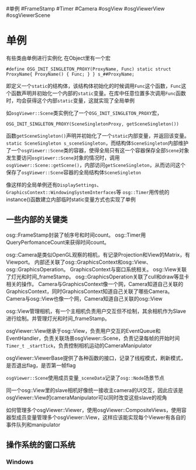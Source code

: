 #单例 #FrameStamp #Timer #Camera #osgView #osgViewerView #osgViewerScene
# 单例
有些类由单例进行实例化
在Object里有一个宏
```
#define OSG_INIT_SINGLETON_PROXY(ProxyName, Func) static struct ProxyName{ ProxyName() { Func; } } s_##ProxyName;
```
即定义一个`static`的结构体，该结构体初始化的时候调用`Func`这个函数，`Func`这个函数声明并初始化一个内部的`static`变量。在库中任意位置多次调用`Func`函数时，均会获得这个内部`static`变量，这就实现了全局单例

如`osgViewer::Scene`类实例化了一个`OSG_INIT_SINGLETON_PROXY`宏，
```
OSG_INIT_SINGLETON_PROXY(SceneSingletonProxy, getSceneSingleton())
```
函数`getSceneSingleton()`声明并初始化了一个`static`内部变量，并返回该变量。
`static SceneSingleton s_sceneSingleton`，而结构体`SceneSingleton`内部维护了一个`osgViewer::Scene`类的容器，使得全局只有这一个容器保存全部`Scene`对象
发生要访问`osgViewer::Scene`对象的情况时，调用`osgViewer::Scene::getScene()`，内部访问`getSceneSingleton`，从而访问这个保存了`osgViewer::Scene`容器的全局结构体`SceneSingleton`

像这样的全局单例还有`DisplaySettings`、`GraphicsContext::WindowingSystemInterfaces`等
`osg::Timer`用传统的instance()函数建立内部临时static变量方式也实现了单例


## 一些内部的关键类
osg::FrameStamp封装了帧序号和时间count。
osg::Timer用QueryPerfomanceCount来获得时间count。

osg::Camera是类似OpenGL观察的相机，有记录Projection和View的Matrix，有Viewport。
内部还关联了osg::GraphicsContext和osg::View、osg::GraphicsOperation。
GraphicsContext与窗口系统相关。
osg::View关联了灯光和时间_frameStamp。
osg::GraphicsOperation关联了cull和draw等显卡相关的操作。
Camera与GraphicsContext像一个网，Camera知道自己关联的GraphicsContext，同时GraphicsContext知道自己关联了哪些Camera。
Camera与osg::View也像一个网，Camera知道自己关联的osg::View

osg::View管理相机，有一个主相机负责用户交互但不绘制，其余相机作为Slave进行绘制。并管理灯光和时间_frameStamp。

osgViewer::View继承于osg::View，负责用户交互的EventQueue和EventHandler，负责关联场景osgViewer::Scene，负责记录每帧的开始时间`Timer_t _startTick`，负责控制相机运动的CameraManipulator

osgViewer::ViewerBase提供了各种函数的接口，记录了线程模式，刷新模式，是否退出flag，是否第一帧flag

`osgViewer::Scene`使用成员变量`_sceneData`记录了`osg::Node`场景节点

同一个osg::View里的slave相机好像统一接收主camera的UI交互，因此应该是osgViewer::View的cameraManipulator可以同时改变这些slave的视角

如何管理多个osgViewer::Viewer，使用osgViewer::CompositeViews，使用容器型成员变量管理多个osgViewer::View，这样应该能实现每个Viewer有各自的事件队列和manipulator


## 操作系统的窗口系统
### Windows
